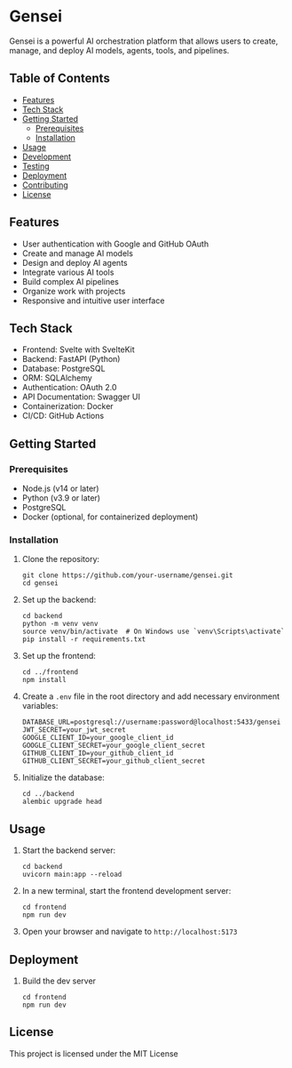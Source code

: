 # Gensei

Gensei is a powerful AI orchestration platform that allows users to create, manage, and deploy AI models, agents, tools, and pipelines.

## Table of Contents

- [Features](#features)
- [Tech Stack](#tech-stack)
- [Getting Started](#getting-started)
  - [Prerequisites](#prerequisites)
  - [Installation](#installation)
- [Usage](#usage)
- [Development](#development)
- [Testing](#testing)
- [Deployment](#deployment)
- [Contributing](#contributing)
- [License](#license)

## Features

- User authentication with Google and GitHub OAuth
- Create and manage AI models
- Design and deploy AI agents
- Integrate various AI tools
- Build complex AI pipelines
- Organize work with projects
- Responsive and intuitive user interface

## Tech Stack

- Frontend: Svelte with SvelteKit
- Backend: FastAPI (Python)
- Database: PostgreSQL
- ORM: SQLAlchemy
- Authentication: OAuth 2.0
- API Documentation: Swagger UI
- Containerization: Docker
- CI/CD: GitHub Actions

## Getting Started

### Prerequisites

- Node.js (v14 or later)
- Python (v3.9 or later)
- PostgreSQL
- Docker (optional, for containerized deployment)

### Installation

1. Clone the repository:
   ```
   git clone https://github.com/your-username/gensei.git
   cd gensei
   ```

2. Set up the backend:
   ```
   cd backend
   python -m venv venv
   source venv/bin/activate  # On Windows use `venv\Scripts\activate`
   pip install -r requirements.txt
   ```

3. Set up the frontend:
   ```
   cd ../frontend
   npm install
   ```

4. Create a `.env` file in the root directory and add necessary environment variables:
   ```
   DATABASE_URL=postgresql://username:password@localhost:5433/gensei
   JWT_SECRET=your_jwt_secret
   GOOGLE_CLIENT_ID=your_google_client_id
   GOOGLE_CLIENT_SECRET=your_google_client_secret
   GITHUB_CLIENT_ID=your_github_client_id
   GITHUB_CLIENT_SECRET=your_github_client_secret
   ```

5. Initialize the database:
   ```
   cd ../backend
   alembic upgrade head
   ```

## Usage

1. Start the backend server:
   ```
   cd backend
   uvicorn main:app --reload
   ```

2. In a new terminal, start the frontend development server:
   ```
   cd frontend
   npm run dev
   ```

3. Open your browser and navigate to `http://localhost:5173`


## Deployment

1. Build the dev server
   ```
   cd frontend
   npm run dev
   ```

## License

This project is licensed under the MIT License 